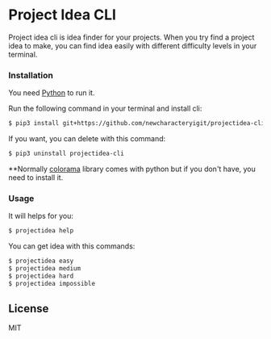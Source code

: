 # Project Idea CLI

Project idea cli is idea finder for your projects. When you try find a project idea to make, you can find idea easily with different difficulty levels in your terminal.

### Installation

You need [Python](https://www.python.org/) to run it.

Run the following command in your terminal and install cli:

```sh
$ pip3 install git+https://github.com/newcharacteryigit/projectidea-cli#egg=projectidea-cli
```

If you want, you can delete with this command:

```sh
$ pip3 uninstall projectidea-cli
```
**Normally [colorama](https://pypi.org/project/colorama/) library comes with python but if you don't have, you need to install it.

### Usage

It will helps for you:

```sh
$ projectidea help
```

You can get idea with this commands:

```sh
$ projectidea easy
$ projectidea medium
$ projectidea hard
$ projectidea impossible
```

License
----

MIT
